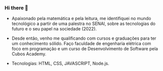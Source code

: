 ### Hi there 👋

- Apaixonado pela matemática e pela leitura, me identifiquei no mundo tecnológico a partir de uma palestra no SENAI, sobre as tecnologias do futuro e o seu papel na sociedade (2022).
- Desde então, venho me qualificando com cursos e graduações para ter um conhecimento sólido. Faço faculdade de engenharia elétrica com foco em programação e um curso de Desenvolvimento de Software pela Cubos Academy.

- Tecnologias: HTML, CSS, JAVASCRIPT, Node.js. 
